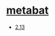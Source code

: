 # [metabat](https://hpc.nih.gov/apps/metabat.html)
- [2.13](/high-throughput-sequencing/metabat/2.13)
